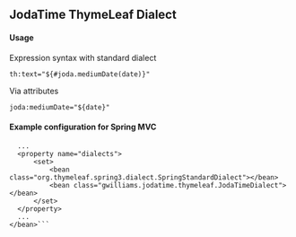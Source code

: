 ## JodaTime ThymeLeaf Dialect

#### Usage

Expression syntax with standard dialect

`th:text="${#joda.mediumDate(date)}"`

Via attributes

`joda:mediumDate="${date}"`

#### Example configuration for Spring MVC
    
```<bean id="templateEngine" class="org.thymeleaf.spring3.SpringTemplateEngine">
  ...
  <property name="dialects">
      <set>
          <bean class="org.thymeleaf.spring3.dialect.SpringStandardDialect"></bean>
          <bean class="gwilliams.jodatime.thymeleaf.JodaTimeDialect"></bean>
      </set>
  </property>
  ...
</bean>```